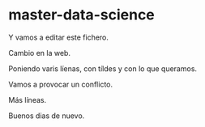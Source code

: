 # master-data-science

Y vamos a editar este fichero.

Cambio en la web.

Poniendo varis líenas, con tíldes y con lo que queramos.

Vamos a provocar un conflicto.

Más líneas.

Buenos dias de nuevo.

